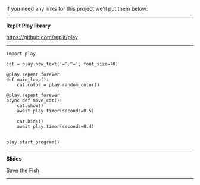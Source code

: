 If you need any links for this project we'll put them below:

---
**Replit Play library**

https://github.com/replit/play

---

    import play

    cat = play.new_text('=^.^=', font_size=70)

    @play.repeat_forever
    def main_loop():
        cat.color = play.random_color()
    
    @play.repeat_forever
    async def move_cat():
        cat.show()
        await play.timer(seconds=0.5)

        cat.hide()
        await play.timer(seconds=0.4)


    play.start_program()


---
**Slides**

[Save the Fish](https://docs.google.com/presentation/d/16NNG0fWXGmKSYs48OTEPZ4MalQVeZWuDhJWps-FRn1Q/edit?usp=share_link)

---